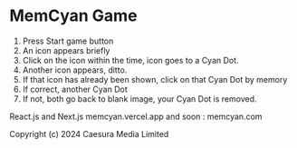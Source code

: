 # MemCyan Game
1. Press Start game button
2. An icon appears briefly
3. Click on the icon within the time, icon goes to a Cyan Dot.
4. Another icon appears, ditto.
5. If that icon has already been shown, click on that Cyan Dot by memory
6. If correct, another Cyan Dot
7. If not, both go back to blank image, your Cyan Dot is removed.

React.js and Next.js
memcyan.vercel.app and soon : memcyan.com

Copyright (c) 2024 Caesura Media Limited

